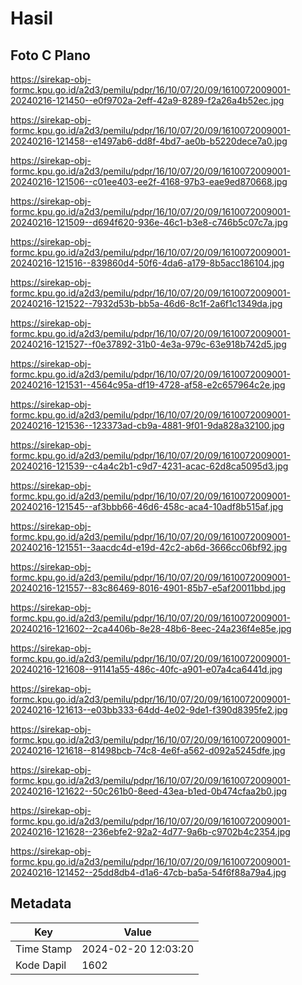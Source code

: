 # Hasil

## Foto C Plano

https://sirekap-obj-formc.kpu.go.id/a2d3/pemilu/pdpr/16/10/07/20/09/1610072009001-20240216-121450--e0f9702a-2eff-42a9-8289-f2a26a4b52ec.jpg

https://sirekap-obj-formc.kpu.go.id/a2d3/pemilu/pdpr/16/10/07/20/09/1610072009001-20240216-121458--e1497ab6-dd8f-4bd7-ae0b-b5220dece7a0.jpg

https://sirekap-obj-formc.kpu.go.id/a2d3/pemilu/pdpr/16/10/07/20/09/1610072009001-20240216-121506--c01ee403-ee2f-4168-97b3-eae9ed870668.jpg

https://sirekap-obj-formc.kpu.go.id/a2d3/pemilu/pdpr/16/10/07/20/09/1610072009001-20240216-121509--d694f620-936e-46c1-b3e8-c746b5c07c7a.jpg

https://sirekap-obj-formc.kpu.go.id/a2d3/pemilu/pdpr/16/10/07/20/09/1610072009001-20240216-121516--839860d4-50f6-4da6-a179-8b5acc186104.jpg

https://sirekap-obj-formc.kpu.go.id/a2d3/pemilu/pdpr/16/10/07/20/09/1610072009001-20240216-121522--7932d53b-bb5a-46d6-8c1f-2a6f1c1349da.jpg

https://sirekap-obj-formc.kpu.go.id/a2d3/pemilu/pdpr/16/10/07/20/09/1610072009001-20240216-121527--f0e37892-31b0-4e3a-979c-63e918b742d5.jpg

https://sirekap-obj-formc.kpu.go.id/a2d3/pemilu/pdpr/16/10/07/20/09/1610072009001-20240216-121531--4564c95a-df19-4728-af58-e2c657964c2e.jpg

https://sirekap-obj-formc.kpu.go.id/a2d3/pemilu/pdpr/16/10/07/20/09/1610072009001-20240216-121536--123373ad-cb9a-4881-9f01-9da828a32100.jpg

https://sirekap-obj-formc.kpu.go.id/a2d3/pemilu/pdpr/16/10/07/20/09/1610072009001-20240216-121539--c4a4c2b1-c9d7-4231-acac-62d8ca5095d3.jpg

https://sirekap-obj-formc.kpu.go.id/a2d3/pemilu/pdpr/16/10/07/20/09/1610072009001-20240216-121545--af3bbb66-46d6-458c-aca4-10adf8b515af.jpg

https://sirekap-obj-formc.kpu.go.id/a2d3/pemilu/pdpr/16/10/07/20/09/1610072009001-20240216-121551--3aacdc4d-e19d-42c2-ab6d-3666cc06bf92.jpg

https://sirekap-obj-formc.kpu.go.id/a2d3/pemilu/pdpr/16/10/07/20/09/1610072009001-20240216-121557--83c86469-8016-4901-85b7-e5af20011bbd.jpg

https://sirekap-obj-formc.kpu.go.id/a2d3/pemilu/pdpr/16/10/07/20/09/1610072009001-20240216-121602--2ca4406b-8e28-48b6-8eec-24a236f4e85e.jpg

https://sirekap-obj-formc.kpu.go.id/a2d3/pemilu/pdpr/16/10/07/20/09/1610072009001-20240216-121608--91141a55-486c-40fc-a901-e07a4ca6441d.jpg

https://sirekap-obj-formc.kpu.go.id/a2d3/pemilu/pdpr/16/10/07/20/09/1610072009001-20240216-121613--e03bb333-64dd-4e02-9de1-f390d8395fe2.jpg

https://sirekap-obj-formc.kpu.go.id/a2d3/pemilu/pdpr/16/10/07/20/09/1610072009001-20240216-121618--81498bcb-74c8-4e6f-a562-d092a5245dfe.jpg

https://sirekap-obj-formc.kpu.go.id/a2d3/pemilu/pdpr/16/10/07/20/09/1610072009001-20240216-121622--50c261b0-8eed-43ea-b1ed-0b474cfaa2b0.jpg

https://sirekap-obj-formc.kpu.go.id/a2d3/pemilu/pdpr/16/10/07/20/09/1610072009001-20240216-121628--236ebfe2-92a2-4d77-9a6b-c9702b4c2354.jpg

https://sirekap-obj-formc.kpu.go.id/a2d3/pemilu/pdpr/16/10/07/20/09/1610072009001-20240216-121452--25dd8db4-d1a6-47cb-ba5a-54f6f88a79a4.jpg


## Metadata

| Key        | Value               |
| ---------- | ------------------- |
| Time Stamp | 2024-02-20 12:03:20 |
| Kode Dapil | 1602                |



